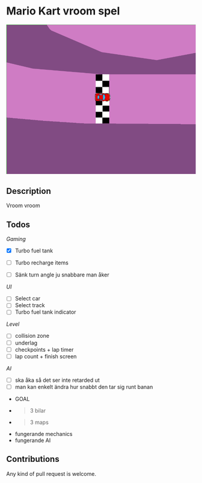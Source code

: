 # Mario Kart vroom spel #

![Image of game](./img.png "Skrrrt")

## Description ##
Vroom vroom

## Todos ##

*Gaming*
- [x] Turbo fuel tank 
- [ ] Turbo recharge items
- [ ] Sänk turn angle ju snabbare man åker


*UI*
- [ ] Select car
- [ ] Select track
- [ ] Turbo fuel tank indicator

*Level*
- [ ] collision zone
- [ ] underlag
- [ ] checkpoints + lap timer
- [ ] lap count + finish screen

*AI*
- [ ] ska åka så det ser inte retarded ut
- [ ] man kan enkelt ändra hur snabbt den tar sig runt banan

* GOAL
- >3 bilar
- >3 maps
- fungerande mechanics
- fungerande AI

## Contributions ##
Any kind of pull request is welcome.
